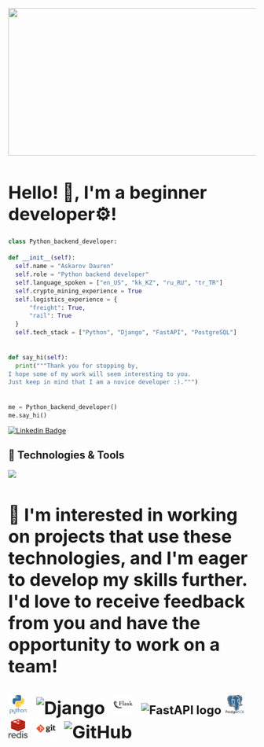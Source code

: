   <div align="center">
  <img src="https://media.giphy.com/media/dWesBcTLavkZuG35MI/giphy.gif" width="600" height="300"/>
</div>
  <h1 style="font-size: 36px;">Hello! 👋, I'm a beginner developer⚙️!</h1>
    
  ```python
class Python_backend_developer:

def __init__(self):
    self.name = "Askarov Dauren"
    self.role = "Python backend developer"
    self.language_spoken = ["en_US", "kk_KZ", "ru_RU", "tr_TR"]
    self.crypto_mining_experience = True
    self.logistics_experience = {
        "freight": True,
        "rail": True
    }
    self.tech_stack = ["Python", "Django", "FastAPI", "PostgreSQL"]


def say_hi(self):
    print("""Thank you for stopping by,
I hope some of my work will seem interesting to you.
Just keep in mind that I am a novice developer :).""")


me = Python_backend_developer()
me.say_hi()
```

[![Linkedin Badge](https://img.shields.io/badge/-kakbar-blue?style=flat&logo=Linkedin&logoColor=white)](your-linkedin-url)

  ## 🔧 Technologies & Tools<div id="header" align="center">
  <img src="https://media.giphy.com/media/M9gbBd9nbDrOTu1Mqx/giphy.gif" width="100"/>
</div>
      
</div>  
 <h1 style="font-size: 36px;">🤖 I'm interested in working on projects that use these technologies, and I'm eager to develop my skills further. I'd love to receive feedback from you and have the opportunity to work on a team!</p>

<div>
  <img src="https://raw.githubusercontent.com/devicons/devicon/master/icons/python/python-original-wordmark.svg" alt="Python" title="Python" width="40" height="40"/>&nbsp;
  <img src="https://www.vectorlogo.zone/logos/djangoproject/djangoproject-ar21.svg" alt="Django" title="Django" width="40" height="40"/>&nbsp;
  <img src="https://raw.githubusercontent.com/devicons/devicon/master/icons/flask/flask-original-wordmark.svg" alt="Flask" title="Flask" width="40" height="40"/>&nbsp;
  <img src="https://img.shields.io/badge/FastAPI-009688?style=for-the-badge&logo=fastapi&logoColor=white" alt="FastAPI logo" style="max-width:100%; font-size: 24px;"/>
  <img src="https://raw.githubusercontent.com/devicons/devicon/master/icons/postgresql/postgresql-original-wordmark.svg" alt="PostgreSQL" title="PostgreSQL" width="40" height="40"/>&nbsp;
  <img src="https://raw.githubusercontent.com/devicons/devicon/master/icons/redis/redis-original-wordmark.svg" alt="Redis" title="Redis" width="40" height="40"/>&nbsp;
  <img src="https://raw.githubusercontent.com/devicons/devicon/master/icons/git/git-original-wordmark.svg" alt="Git" title="Git" width="40" height="40"/>&nbsp;
  <img src="https://www.vectorlogo.zone/logos/github/github-icon.svg" alt="GitHub" title="GitHub" width="40" height="40"/>&nbsp;
</div>

